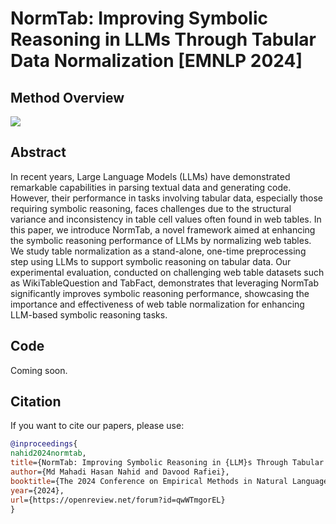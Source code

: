 # NormTab: Improving Symbolic Reasoning in LLMs Through Tabular Data Normalization [EMNLP 2024]

## Method Overview 

<image src="/NormTab.jpg"/>


## Abstract
In recent years, Large Language Models (LLMs) have demonstrated remarkable capabilities in parsing textual data and generating code. However, their performance in tasks involving tabular data, especially those requiring
symbolic reasoning, faces challenges due to the structural variance and inconsistency in table cell values often found in web tables. In this paper, we introduce NormTab, a novel framework aimed at enhancing the symbolic
reasoning performance of LLMs by normalizing web tables. We study table normalization as a stand-alone, one-time preprocessing step using LLMs to support symbolic reasoning on tabular data. Our experimental evaluation, conducted on challenging web table datasets such as WikiTableQuestion and TabFact, demonstrates that leveraging NormTab significantly improves symbolic reasoning performance, showcasing the importance and effectiveness of web table normalization for enhancing LLM-based symbolic reasoning tasks.


## Code 

Coming soon.

## Citation

If you want to cite our papers, please use:

```bibtex
@inproceedings{
nahid2024normtab,
title={NormTab: Improving Symbolic Reasoning in {LLM}s Through Tabular Data Normalization},
author={Md Mahadi Hasan Nahid and Davood Rafiei},
booktitle={The 2024 Conference on Empirical Methods in Natural Language Processing},
year={2024},
url={https://openreview.net/forum?id=qwWTmgorEL}
}
```
